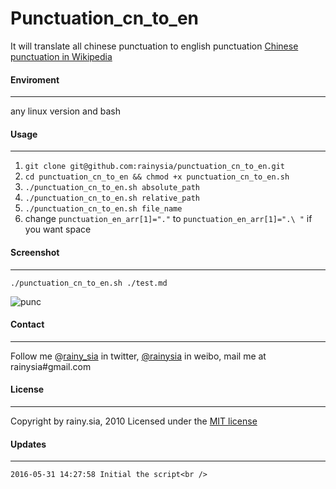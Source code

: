Punctuation_cn_to_en
===================
It will translate all chinese punctuation to english punctuation
[Chinese punctuation in Wikipedia](https://zh.wikipedia.org/wiki/%E6%A0%87%E7%82%B9%E7%AC%A6%E5%8F%B7 "Wikipedia")

#### Enviroment
-----------
any linux version and bash

#### Usage
------------------
1. `git clone git@github.com:rainysia/punctuation_cn_to_en.git`
2. `cd punctuation_cn_to_en && chmod +x punctuation_cn_to_en.sh`
3. `./punctuation_cn_to_en.sh absolute_path`
4. `./punctuation_cn_to_en.sh relative_path`
5. `./punctuation_cn_to_en.sh file_name`
6. change `punctuation_en_arr[1]="."` to `punctuation_en_arr[1]=".\ "` if you want space

#### Screenshot
------------------
`./punctuation_cn_to_en.sh ./test.md`

![punc](https://cloud.githubusercontent.com/assets/1259324/15665993/dc4cc724-2740-11e6-9043-8e7ad7fb7879.png)


#### Contact
---------------------------------
Follow me @[rainy_sia](https://twitter.com/rainy_sia) in twitter, [@rainysia](http://weibo.com/rainysia) in weibo, mail me at rainysia#gmail.com 

#### License
---------------------------------
Copyright by rainy.sia, 2010 Licensed under the [MIT license](http://www.opensource.org/licenses/mit-license.php)

#### Updates
---------------------------------
```
2016-05-31 14:27:58 Initial the script<br />
```
